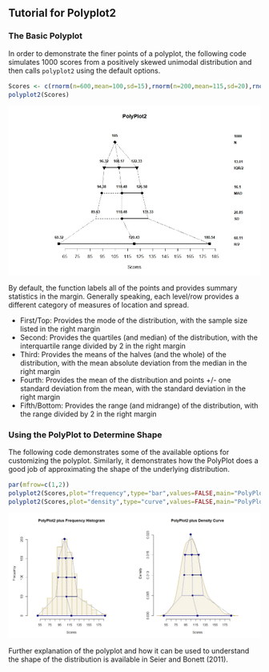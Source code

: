 ## Tutorial for Polyplot2

### The Basic Polyplot

In order to demonstrate the finer points of a polyplot, the following code simulates 1000 scores from a positively skewed unimodal distribution and then calls `polyplot2` using the default options.

```r
Scores <- c(rnorm(n=600,mean=100,sd=15),rnorm(n=200,mean=115,sd=20),rnorm(n=200,mean=130,sd=25))
polyplot2(Scores)
```

![](./figures/polyplot2.jpeg)<!-- -->

By default, the function labels all of the points and provides summary statistics in the margin. Generally speaking, each level/row provides a different category of measures of location and spread.

- First/Top: Provides the mode of the distribution, with the sample size listed in the right margin
- Second: Provides the quartiles (and median) of the distribution, with the interquartile range divided by 2 in the right margin
- Third: Provides the means of the halves (and the whole) of the distribution, with the mean absolute deviation from the median in the right margin
- Fourth: Provides the mean of the distribution and points +/- one standard deviation from the mean, with the standard deviation in the right margin
- Fifth/Bottom: Provides the range (and midrange) of the distribution, with the range divided by 2 in the right margin

### Using the PolyPlot to Determine Shape

The following code demonstrates some of the available options for customizing the polyplot. Similarly, it demonstrates how the PolyPlot does a good job of approximating the shape of the underlying distribution.

```r
par(mfrow=c(1,2))
polyplot2(Scores,plot="frequency",type="bar",values=FALSE,main="PolyPlot2 plus Frequency Histogram",col="darkblue",bg="darkgoldenrod")
polyplot2(Scores,plot="density",type="curve",values=FALSE,main="PolyPlot2 plus Density Curve",col="darkblue",bg="darkgoldenrod")
```

![](./figures/polyplot2plus.jpeg)<!-- -->

Further explanation of the polyplot and how it can be used to understand the shape of the distribution is available in Seier and Bonett (2011).
